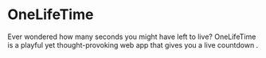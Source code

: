 # OneLifeTime
Ever wondered how many seconds you might have left to live? OneLifeTime is a playful yet thought-provoking web app that gives you a live countdown .
